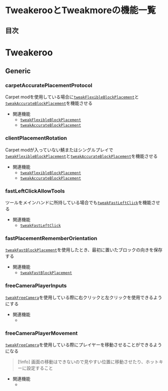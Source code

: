 <link href="Tweakeroo.css" rel="stylesheet"></link>

# TweakerooとTweakmoreの機能一覧
## 目次
# Tweakeroo
## Generic
### carpetAccuratePlacementProtocol
Carpet modを使用している場合に[`tweakFlexibleBlockPlacement`](#tweakFlexibleBlockPlacement)と[`tweakAccurateBlockPlacement`](#tweakAccurateBlockPlacement)を機能させる
+ 関連機能
  + [`tweakFlexibleBlockPlacement`](#tweakFlexibleBlockPlacement)
  + [`tweakAccurateBlockPlacement`](#tweakAccurateBlockPlacement)
### clientPlacementRotation
Carpet modが入っていない鯖またはシングルプレイで[`tweakFlexibleBlockPlacement`](#tweakFlexibleBlockPlacement)と[`tweakAccurateBlockPlacement`](#tweakAccurateBlockPlacement)を機能させる
+ 関連機能
  + [`tweakFlexibleBlockPlacement`](#tweakFlexibleBlockPlacement)
  + [`tweakAccurateBlockPlacement`](#tweakAccurateBlockPlacement)
### fastLeftClickAllowTools
ツールをメインハンドに所持している場合でも[`tweakFastLeftClick`](#tweakFastLeftclick)を機能させる
+ 関連機能
  +  [`tweakFastLeftClick`](#tweakFastLeftclick)
### fastPlacementRememberOrientation
[`tweakFastBlockPlacement`](`tweakFastBlockPlacement`)を使用したとき、最初に置いたブロックの向きを保存する
+ 関連機能
  +  [`tweakFastBlockPlacement`](#tweakFastBlockPlacement)
### freeCameraPlayerInputs
[`tweakFreeCamera`](#tweakFreeCamera)を使用している際に右クリックと左クリックを使用できるようにする
+ 関連機能
  + [](#) 
<!-- + 関連機能
  + [](#) -->
### freeCameraPlayerMovement
[`tweakFreeCamera`](#tweakFreeCamera)を使用している際にプレイヤーを移動させることができるようになる
>[!info]
>画面の移動はできないので見やすい位置に移動させたり、ホットキーに設定すること
+ 関連機能
  + [](#)